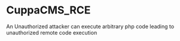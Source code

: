 # CuppaCMS_RCE
An Unauthorized attacker can execute arbitrary php code leading to unauthorized remote code execution
